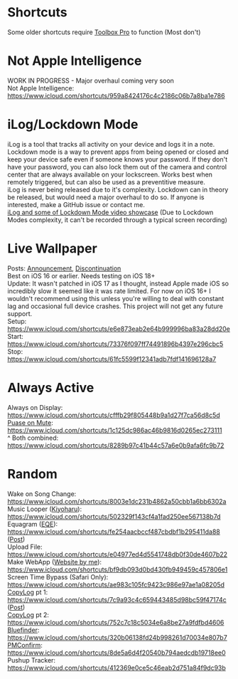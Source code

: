 # Shortcuts
Some older shortcuts require <a href="https://apps.apple.com/us/app/toolbox-pro-for-shortcuts/id1476205977">Toolbox Pro</a> to function (Most don't)

# Not Apple Intelligence
WORK IN PROGRESS - Major overhaul coming very soon<br>
Not Apple Intelligence: https://www.icloud.com/shortcuts/959a8424176c4c2186c06b7a8ba1e786

# iLog/Lockdown Mode
iLog is a tool that tracks all activity on your device and logs it in a note.<br>
Lockdown mode is a way to prevent apps from being opened or closed and keep your device safe even if someone knows your password. If they don't have your password, you can also lock them out of the camera and control center that are always available on your lockscreen. Works best when remotely triggered, but can also be used as a preventitive measure.<br>
iLog is never being released due to it's complexity. Lockdown can in theory be released, but would need a major overhaul to do so. If anyone is interested, make a GitHub issue or contact me.<br>
<a href="https://i.imgur.com/g2kptnu.mp4">iLog and some of Lockdown Mode video showcase</a> (Due to Lockdown Modes complexity, it can't be recorded through a typical screen recording)

# Live Wallpaper
Posts: <a href="https://www.reddit.com/r/shortcuts/comments/1ccaubc/working_live_wallpaper_coming_soon_not_a_shitpost">Announcement</a>, <a href="https://www.reddit.com/r/shortcuts/comments/1cl5if3/unfinished_live_wallpaper_encouraging_others_to">Discontinuation</a><br>
Best on iOS 16 or earlier. Needs testing on iOS 18+<br>
Update: It wasn't patched in iOS 17 as I thought, instead Apple made iOS so incredibly slow it seemed like it was rate limited. For now on iOS 16+ I wouldn't recommend using this unless you're willing to deal with constant lag and occasional full device crashes. This project will not get any future support.<br>
Setup: https://www.icloud.com/shortcuts/e6e873eab2e64b999996ba83a28dd20e <br>
Start: https://www.icloud.com/shortcuts/73376f097ff74491896b4397e296cbc5 <br>
Stop: https://www.icloud.com/shortcuts/61fc5599f12341adb7fdf141696128a7

# Always Active
Always on Display: https://www.icloud.com/shortcuts/cfffb29f805448b9a1d27f7ca56d8c5d <br>
<a href="https://github.com/yrnehli/PauseOnMute">Puase on Mute</a>: https://www.icloud.com/shortcuts/1c125dc986ac46b9816d0265ec273111 <br>
^ Both combined: https://www.icloud.com/shortcuts/8289b97c41b44c57a6e0b9afa6fc9b72

# Random
Wake on Song Change: https://www.icloud.com/shortcuts/8003e1dc231b4862a50cbb1a6bb6302a <br>
Music Looper (<a href="https://chariz.com/buy/kiyoharu/">Kiyoharu</a>): https://www.icloud.com/shortcuts/502329f143cf4a1fad250ee567138b7d <br>
Equagram (<a href="https://eqe.fm">EQE</a>): https://www.icloud.com/shortcuts/fe254aacbccf487cbdbf1b295411da88 (<a href="https://www.reddit.com/r/jailbreak/comments/1bqd7ai/version_of_eqe_global_equalizer_without_a/">Post</a>)<br>
Upload File: https://www.icloud.com/shortcuts/e04977ed4d5541748db0f30de4607b22<br>
Make WebApp (<a href="https://kn0tzer.is-a.dev/add">Website by me</a>): https://www.icloud.com/shortcuts/bf9db093d0bd430fb949459c457806e1<br>
Screen Time Bypass (Safari Only): https://www.icloud.com/shortcuts/ae983c105fc9423c986e97ae1a08205d<br>
<a href="https://havoc.app/package/copylog">CopyLog</a> pt 1: https://www.icloud.com/shortcuts/7c9a93c4c659443485d98bc59f47174c (<a href="https://www.reddit.com/r/jailbreak/comments/1bvbczo/version_of_copylog_usable_in_stock_ios">Post</a>)<br>
<a href="https://havoc.app/package/copylog">CopyLog</a> pt 2: https://www.icloud.com/shortcuts/752c7c18c5034e6a8be27a9fdfbd4606 <br>
<a href="https://chariz.com/buy/bluefinder">Bluefinder</a>: https://www.icloud.com/shortcuts/320b06138fd24b998261d70034e807b7 <br>
<a href="https://p2kdev.github.io/repo/depictions/index.html?packageId=com.p2kdev.pmconfirm">PMConfirm</a>: https://www.icloud.com/shortcuts/8de5a6d4f20540b794aedcdb19718ee0 <br>
Pushup Tracker: https://www.icloud.com/shortcuts/412369e0ce5c46eab2d751a84f9dc93b